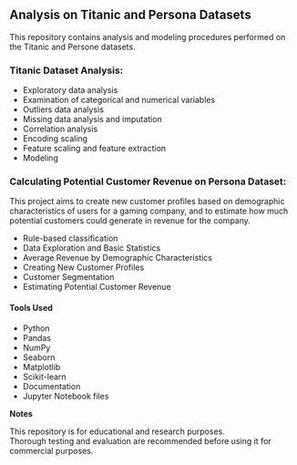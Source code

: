 
## Analysis on Titanic and Persona Datasets
This repository contains analysis and modeling procedures performed on the Titanic and Persone datasets.

### Titanic Dataset Analysis:

- Exploratory data analysis
- Examination of categorical and numerical variables 
- Outliers data analysis 
- Missing data analysis and imputation
- Correlation analysis
- Encoding scaling
- Feature scaling and feature extraction
- Modeling

### Calculating Potential Customer Revenue on Persona Dataset:

This project aims to create new customer profiles based on demographic characteristics of users for a gaming company, and to estimate how much potential customers could generate in revenue for the company.

- Rule-based classification <br>
- Data Exploration and Basic Statistics <br>
- Average Revenue by Demographic Characteristics<br>
- Creating New Customer Profiles<br>
- Customer Segmentation<br>
- Estimating Potential Customer Revenue<br>

#### Tools Used
- Python
- Pandas
- NumPy
- Seaborn
- Matplotlib
- Scikit-learn
- Documentation
- Jupyter Notebook files

**Notes**

This repository is for educational and research purposes. <br>
Thorough testing and evaluation are recommended before using it for commercial purposes.
